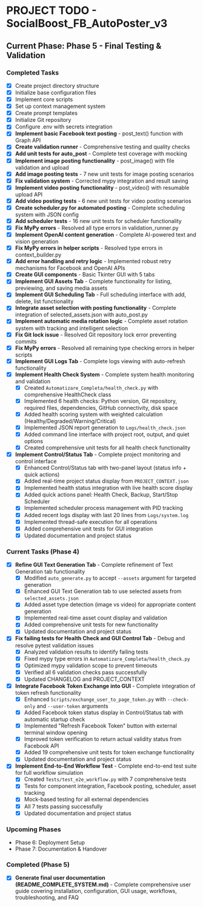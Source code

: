 # PROJECT TODO - SocialBoost_FB_AutoPoster_v3

## Current Phase: Phase 5 - Final Testing & Validation

### Completed Tasks
- [x] Create project directory structure
- [x] Initialize base configuration files
- [x] Implement core scripts
- [x] Set up context management system
- [x] Create prompt templates
- [x] Initialize Git repository
- [x] Configure .env with secrets integration
- [x] **Implement basic Facebook text posting** - post_text() function with Graph API
- [x] **Create validation runner** - Comprehensive testing and quality checks
- [x] **Add unit tests for auto_post** - Complete test coverage with mocking
- [x] **Implement image posting functionality** - post_image() with file validation and upload
- [x] **Add image posting tests** - 7 new unit tests for image posting scenarios
- [x] **Fix validation system** - Corrected mypy integration and result saving
- [x] **Implement video posting functionality** - post_video() with resumable upload API
- [x] **Add video posting tests** - 6 new unit tests for video posting scenarios
- [x] **Create scheduler.py for automated posting** - Complete scheduling system with JSON config
- [x] **Add scheduler tests** - 16 new unit tests for scheduler functionality
- [x] **Fix MyPy errors** - Resolved all type errors in validation_runner.py
- [x] **Implement OpenAI content generation** - Complete AI-powered text and vision generation
- [x] **Fix MyPy errors in helper scripts** - Resolved type errors in context_builder.py
- [x] **Add error handling and retry logic** - Implemented robust retry mechanisms for Facebook and OpenAI APIs
- [x] **Create GUI components** - Basic Tkinter GUI with 5 tabs
- [x] **Implement GUI Assets Tab** - Complete functionality for listing, previewing, and saving media assets
- [x] **Implement GUI Scheduling Tab** - Full scheduling interface with add, delete, list functionality
- [x] **Integrate asset selection with posting functionality** - Complete integration of selected_assets.json with auto_post.py
- [x] **Implement automatic media rotation logic** - Complete asset rotation system with tracking and intelligent selection
- [x] **Fix Git lock issue** - Resolved Git repository lock error preventing commits
- [x] **Fix MyPy errors** - Resolved all remaining type checking errors in helper scripts
- [x] **Implement GUI Logs Tab** - Complete logs viewing with auto-refresh functionality
- [x] **Implement Health Check System** - Complete system health monitoring and validation
  - [x] Created `Automatizare_Completa/health_check.py` with comprehensive HealthCheck class
  - [x] Implemented 6 health checks: Python version, Git repository, required files, dependencies, GitHub connectivity, disk space
  - [x] Added health scoring system with weighted calculation (Healthy/Degraded/Warning/Critical)
  - [x] Implemented JSON report generation to `Logs/health_check.json`
  - [x] Added command line interface with project root, output, and quiet options
  - [x] Created comprehensive unit tests for all health check functionality
- [x] **Implement Control/Status Tab** - Complete project monitoring and control interface
  - [x] Enhanced Control/Status tab with two-panel layout (status info + quick actions)
  - [x] Added real-time project status display from `PROJECT_CONTEXT.json`
  - [x] Implemented health status integration with live health score display
  - [x] Added quick actions panel: Health Check, Backup, Start/Stop Scheduler
  - [x] Implemented scheduler process management with PID tracking
  - [x] Added recent logs display with last 20 lines from `Logs/system.log`
  - [x] Implemented thread-safe execution for all operations
  - [x] Added comprehensive unit tests for GUI integration
  - [x] Updated documentation and project status

### Current Tasks (Phase 4)
- [x] **Refine GUI Text Generation Tab** - Complete refinement of Text Generation tab functionality
  - [x] Modified `auto_generate.py` to accept `--assets` argument for targeted generation
  - [x] Enhanced GUI Text Generation tab to use selected assets from `selected_assets.json`
  - [x] Added asset type detection (image vs video) for appropriate content generation
  - [x] Implemented real-time asset count display and validation
  - [x] Added comprehensive unit tests for new functionality
  - [x] Updated documentation and project status
- [x] **Fix failing tests for Health Check and GUI Control Tab** - Debug and resolve pytest validation issues
  - [x] Analyzed validation results to identify failing tests
  - [x] Fixed mypy type errors in `Automatizare_Completa/health_check.py`
  - [x] Optimized mypy validation scope to prevent timeouts
  - [x] Verified all 6 validation checks pass successfully
  - [x] Updated CHANGELOG and PROJECT_CONTEXT
- [x] **Integrate Facebook Token Exchange into GUI** - Complete integration of token refresh functionality
  - [x] Enhanced `Scripts/exchange_user_to_page_token.py` with `--check-only` and `--user-token` arguments
  - [x] Added Facebook token status display in Control/Status tab with automatic startup check
  - [x] Implemented "Refresh Facebook Token" button with external terminal window opening
  - [x] Improved token verification to return actual validity status from Facebook API
  - [x] Added 19 comprehensive unit tests for token exchange functionality
  - [x] Updated documentation and project status
- [x] **Implement End-to-End Workflow Test** - Complete end-to-end test suite for full workflow simulation
  - [x] Created `Tests/test_e2e_workflow.py` with 7 comprehensive tests
  - [x] Tests for component integration, Facebook posting, scheduler, asset tracking
  - [x] Mock-based testing for all external dependencies
  - [x] All 7 tests passing successfully
  - [x] Updated documentation and project status

### Upcoming Phases
- Phase 6: Deployment Setup
- Phase 7: Documentation & Handover

### Completed (Phase 5)
- [x] **Generate final user documentation (README_COMPLETE_SYSTEM.md)** - Complete comprehensive user guide covering installation, configuration, GUI usage, workflows, troubleshooting, and FAQ